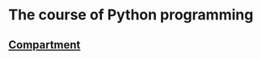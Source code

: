 # The course of Python programming

## [Compartment](https://github.com/ZabiyakaDaniil/Python/tree/main/Tasks/Python%20programming/Compartment)
